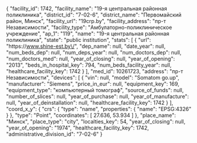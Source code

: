 {
    "facility_id": 1742,
    "facility_name": "19-я центральная районная поликлиника",
    "district_id": "7-02-6",
    "district_name": "Первомайский район, Минск",
    "facility_url": "19crp.by",
    "facility_address": "пр-т Независимости",
    "facility_type": "Амбулаторно-поликлиническое учреждение",
    "ap_1": "119",
    "name": "19-я центральная районная поликлиника",
    "state": "public institution",
    "stats": [
        {
            "url": "https:\/\/www.shine-est.by\/",
            "dep_name": null,
            "date_year": null,
            "num_beds_dep": null,
            "num_deps_year": null,
            "num_doctors_dep": null,
            "num_doctors_med": null,
            "year_of_closing": null,
            "year_of_opening": "2013",
            "beds_in_hospital_key": 794,
            "num_beds_facility_year": null,
            "healthcare_facility_key": 1742
        }
    ],
    "med_id": 10261723,
    "address": "пр-т Независимости",
    "devices": [
        {
            "vin": null,
            "model": "Somatom go.up",
            "manufacturer": "Siemens",
            "price_in_eur": null,
            "equipment_key": 169,
            "equipment_type": "компьютерный томограф",
            "source_of_funds": null,
            "number_of_slices": null,
            "year_of_purchase": null,
            "year_of_manufacture": null,
            "year_of_deinstallation": null,
            "healthcare_facility_key": 1742
        }
    ],
    "coord_x_y": {
        "crs": {
            "type": "name",
            "properties": {
                "name": "EPSG:4326"
            }
        },
        "type": "Point",
        "coordinates": [
            27.636,
            53.934
        ]
    },
    "place_name": "Минск",
    "place_type": "city",
    "localties_key": 54,
    "year_of_closing": null,
    "year_of_opening": "1974",
    "healthcare_facility_key": 1742,
    "administrative_division_id": "7-02-6"
}